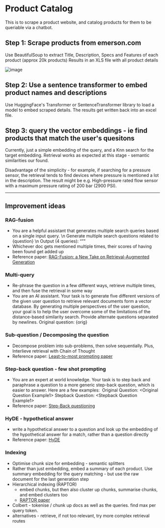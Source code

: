 # Product Catalog

This is to scrape a product website, and catalog products for them to be queriable via a chatbot.

## Step 1: Scrape products from emerson.com
Use BeautifulSoup to extract Title, Description, Specs and Features of each product (approx 20k products)
Results in an XLS file with all product details

![image](https://github.com/user-attachments/assets/83e7f044-b9f1-426d-bdce-cc341888fca5)



## Step 2: Use a sentence transformer to embed product names and descriptions
Use HuggingFace's Transformer or SentenceTransformer library to load a model to embed scraped details.
The results get written back into an excel file.


## Step 3: query the vector embeddings - ie find products that match the user's quesitons
Currently, just a simple embedding of the query, and a Knn search for the target embedding.
Retrieval works as expected at this stage - semantic similarities our found.

Disadvantage of the simplicity - for example, if searching for a pressure sensor, the retrieval tends to find devices where pressure is mentioned a lot in the description. The result might be e.g. High-pressure rated flow sensor with a maximum pressure rating of 200 bar (2900 PSI).

------

## Improvement ideas
### RAG-fusion
- You are a helpful assistant that generates multiple search queries based on a single input query. \n Generate multiple search questions related to {question} \n Output (4 queries): “”"
- Whichever doc gets mentioned multiple times, their scores of having been found get added up
- Reference paper: [RAG-Fusion: a New Take on Retrieval-Augmented Generation](https://arxiv.org/abs/2402.03367)

### Multi-query
- Re-phrase the question in a few different ways, retrieve multiple times, and then fuse the retrieval in some way
- You are an AI assistant. Your task is to generate five different versions of the given user question to retrieve relevant documents form a vector database. By generating multiple perspectives of the user question, your goal is to help the user overcome some of the limitations of the distance-based similarity search. Provide alternate questions separated by newlines. Original question: {orig}

### Sub-question / Decomposing the question
- Decompose problem into sub-problems, then solve sequentially. Plus, Interlieve retrieval with Chain of Thought
- Reference paper: [Least-to-most prompting paper](http://arxiv.org/abs/2205.10625)

### Step-back question - few shot prompting
- You are an expert at world knowledge. Your task is to step back and paraphrase a question to a more generic step-back question, which is easier to answer. Here are a few examples:  Original Question: \<Original Question Example1\> Stepback Question: \<Stepback Question Example1\>
- Reference paper: [Step-Back questioning](http://arxiv.org/abs/2310.06117)

### HyDE - hypothetical answer
- write a hypothetical answer to a question and look up the embedding of the hypothetical answer for a match, rather than a question directly
- Reference paper: [HyDE](https://arxiv.org/abs/2212.10496)

### Indexing
- Optimise chunk size for embedding - semantic splitters
- Rather than just embedding, embed a summary of each product. Use summary embedding for the query matching - but use the raw document for the last generation step
- Hierarchical indexing (RAPTOR)
  - embed chunks, but then also cluster up chunks, summarise chunks, and embed clusters too
  - [RAPTOR paper](http://arxiv.org/abs/2401.18059)
- Colbert - tokenise / chunk up docs as well as the queries. find max per query token.
- alternatives - retrieve, if not too relevant, try more complex retrieval routes
